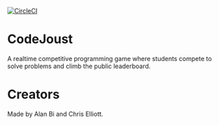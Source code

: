 [![CircleCI](https://circleci.com/gh/alankbi/CodeJoust.svg?style=svg&circle-token=5d9a1fa897eb9123182a151a3234e05fc6fe66cd)](https://circleci.com/gh/CodeJoustCo/CodeJoust)

# CodeJoust
A realtime competitive programming game where students compete to solve problems and climb the public leaderboard.

# Creators
Made by Alan Bi and Chris Elliott.
